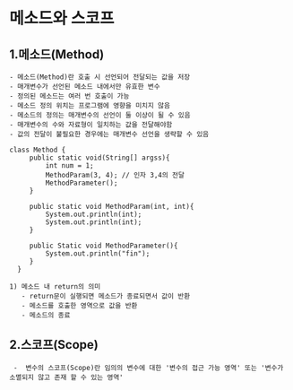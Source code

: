 # 메소드와 스코프

## 1.메소드(Method)

    - 메소드(Method)란 호출 시 선언되어 전달되는 값을 저장
    - 매개변수가 선언된 메소드 내에서만 유효한 변수
    - 정의된 메소드는 여러 번 호출이 가능
    - 메소드 정의 위치는 프로그램에 영향을 미치지 않음
    - 메소드의 정의는 매개변수의 선언이 둘 이상이 될 수 있음
    - 매개변수의 수와 자료형이 일치하는 값을 전달해야함
    - 값의 전달이 불필요한 경우에는 매개변수 선언을 생략할 수 있음
 ```
 class Method {
      public static void(String[] argss){
          int num = 1;
          MethodParam(3, 4); // 인자 3,4의 전달
          MethodParameter();
      }
      
      public static void MethodParam(int, int){
          System.out.println(int);
          System.out.println(int);
      }
      
      public Static void MethodParameter(){
          System.out.println("fin");
      }
   }
 
 ```
    1) 메소드 내 return의 의미
       - return문이 실행되면 메소드가 종료되면서 값이 반환
       - 메소드를 호출한 영역으로 값을 반환
       - 메소드의 종료 
 
 ## 2.스코프(Scope)
     
     -  변수의 스코프(Scope)란 임의의 변수에 대한 '변수의 접근 가능 영역' 또는 '변수가 소멸되지 않고 존재 할 수 있는 영역'
     
